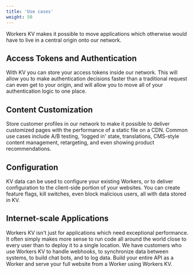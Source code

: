 ```yaml
---
title: 'Use cases'
weight: 50
---
```


Workers KV makes it possible to move applications which otherwise would have
to live in a central origin onto our network.

## Access Tokens and Authentication

With KV you can store your access tokens inside our network. This will allow
you to make authentication decisions faster than a traditional request can
even get to your origin, and will allow you to move all of your
authentication logic to one place.

## Content Customization

Store customer profiles in our network to make it possible to deliver
customized pages with the performance of a static file on a CDN. Common use
cases include A/B testing, 'logged in' state, translations, CMS-style content
management, retargeting, and even showing product recommendations.

## Configuration

KV data can be used to configure your existing Workers, or to deliver
configuration to the client-side portion of your websites. You can create
feature flags, kill switches, even block malicious users, all with data
stored in KV.

## Internet-scale Applications

Workers KV isn't just for applications which need exceptional performance. It
often simply makes more sense to run code all around the world close to every
user than to deploy it to a single location. We have customers who use
Workers KV to handle webhooks, to synchronize data between systems, to build
chat bots, and to log data. Build your entire API as a Worker and serve your
full website from a Worker using Workers KV.